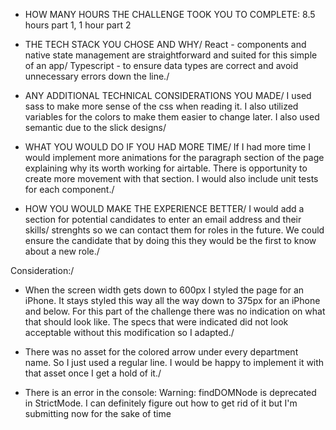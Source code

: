 - HOW MANY HOURS THE CHALLENGE TOOK YOU TO COMPLETE: 8.5 hours part 1, 1 hour part 2

- THE TECH STACK YOU CHOSE AND WHY/
  React - components and native state management are straightforward and suited for this simple of an app/
  Typescript - to ensure data types are correct and avoid unnecessary errors down the line./

- ANY ADDITIONAL TECHNICAL CONSIDERATIONS YOU MADE/
  I used sass to make more sense of the css when reading it. I also utilized variables for the colors to make them easier to change later. I also used semantic due to the slick designs/

- WHAT YOU WOULD DO IF YOU HAD MORE TIME/
  If I had more time I would implement more animations for the paragraph section of the page explaining why its worth working for airtable. There is opportunity to create more movement with that section. I would also include unit tests for each component./

- HOW YOU WOULD MAKE THE EXPERIENCE BETTER/
  I would add a section for potential candidates to enter an email address and their skills/ strenghts so we can contact them for roles in the future. We could ensure the candidate that by doing this they would be the first to know about a new role./

Consideration:/

- When the screen width gets down to 600px I styled the page for an iPhone. It stays styled
  this way all the way down to 375px for an iPhone and below. For this part of the challenge there was no indication on what that should look like. The specs that were indicated did not look acceptable without this modification so I adapted./

- There was no asset for the colored arrow under every department name. So I just used a
  regular line. I would be happy to implement it with that asset once I get a hold of it./

- There is an error in the console: Warning: findDOMNode is deprecated in StrictMode.
  I can definitely figure out how to get rid of it but I'm submitting now for the sake of time
